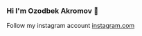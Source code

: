### Hi I'm Ozodbek Akromov 👋
Follow my instagram account <a href="https.//instagram.com/avazvic___">instagram.com<a>
